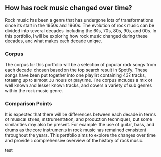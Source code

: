 ## How has rock music changed over time?
Rock music has been a genre that has undergone lots of transformations since its start in the 1950s and 1960s. The evolution of rock music can be divided into several decades, including the 60s, 70s, 80s, 90s, and 00s. In this portfolio, I will be exploring how rock music changed during these decades, and what makes each decade unique.

### Corpus
The corpus for this portfolio will be a selection of popular rock songs from each decade, chosen based on the top search result in Spotify. These songs have been put together into one playlist containing 432 tracks, totalling up to almost 30 hours of playtime. The corpus includes a mix of well known and lesser known tracks, and covers a variety of sub genres within the rock music genre.

### Comparison Points
It is expected that there will be differences between each decade in terms of musical styles, instrumentation, and production techniques, but some similarities may also be present. For example, the use of guitar, bass, and drums as the core instruments in rock music has remained consistent throughout the years. This portfolio aims to explore the changes over time and provide a comprehensive overview of the history of rock music.

test